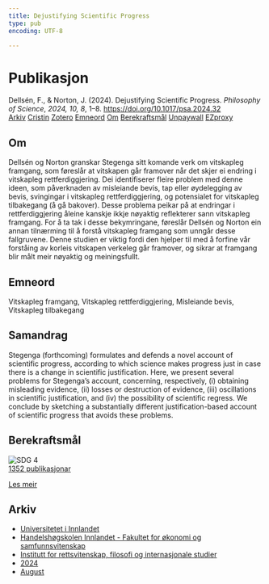 ```yaml
---
title: Dejustifying Scientific Progress
type: pub
encoding: UTF-8

---
```

<h1>Publikasjon</h1>
<article id="csl-bib-container-XYDINQTJ" class="csl-bib-container">
  <div class="csl-bib-body"> <div class="csl-entry">Dellsén, F., &#38; Norton, J. (2024). Dejustifying Scientific Progress. <i>Philosophy of Science</i>, <i>2024, 10, 8</i>, 1–8. <a href="https://doi.org/10.1017/psa.2024.32">https://doi.org/10.1017/psa.2024.32</a></div> </div>
  <div class="csl-bib-buttons">
    <a href="#taxonomy-article-XYDINQTJ" alt="archive" class="csl-bib-button">Arkiv</a>
    <a href="https://app.cristin.no/results/show.jsf?id=2287918" alt="Cristin" class="csl-bib-button">Cristin</a>
    <a href="http://zotero.org/groups/5881554/items/XYDINQTJ" alt="Zotero" class="csl-bib-button">Zotero</a>
    <a href="#keywords-article-XYDINQTJ" alt="keywords" class="csl-bib-button">Emneord</a>
    <a href="#about-article-XYDINQTJ" alt="about_pub" class="csl-bib-button">Om</a>
    <a href="#sdg-article-XYDINQTJ" alt="sdg" class="csl-bib-button">Berekraftsmål</a>
    <a href="https://www.cambridge.org/core/services/aop-cambridge-core/content/view/4EA1324C28B8D4F341085529BA51A824/S0031824824000321a.pdf/div-class-title-dejustifying-scientific-progress-div.pdf" alt="Unpaywall" class="csl-bib-button">Unpaywall</a>
    <a href="https://www.cambridge.org/core/services/aop-cambridge-core/content/view/4EA1324C28B8D4F341085529BA51A824/S0031824824000321a.pdf/div-class-title-dejustifying-scientific-progress-div.pdf" alt="EZproxy" class="csl-bib-button">EZproxy</a>
  </div>
  <div id="csl-bib-meta-container-XYDINQTJ"></div>
</article>
<div id="csl-bib-meta-XYDINQTJ" class="csl-bib-meta">
  <article id="about-article-XYDINQTJ" class="about_pub-article">
    <h1>Om</h1>
    Dellsén og Norton granskar Stegenga sitt komande verk om vitskapleg framgang, som føreslår at vitskapen går framover når det skjer ei endring i vitskapleg rettferdiggjering. Dei identifiserer fleire problem med denne ideen, som påverknaden av misleiande bevis, tap eller øydelegging av bevis, svingingar i vitskapleg rettferdiggjering, og potensialet for vitskapleg tilbakegang (å gå bakover). Desse problema peikar på at endringar i rettferdiggjering åleine kanskje ikkje nøyaktig reflekterer sann vitskapleg framgang. For å ta tak i desse bekymringane, føreslår Dellsén og Norton ein annan tilnærming til å forstå vitskapleg framgang som unngår desse fallgruvene. Denne studien er viktig fordi den hjelper til med å forfine vår forståing av korleis vitskapen verkeleg går framover, og sikrar at framgang blir målt meir nøyaktig og meiningsfullt.
  </article>
  <article id="keywords-article-XYDINQTJ" class="keywords-article">
    <h1>Emneord</h1>
    Vitskapleg framgang, Vitskapleg rettferdiggjering, Misleiande bevis, Vitskapleg tilbakegang
  </article>
  <article id="abstract-article-XYDINQTJ" class="abstract-article">
    <h1>Samandrag</h1>
    Stegenga (forthcoming) formulates and defends a novel account of scientific progress, according to which science makes progress just in case there is a change in scientific justification. Here, we present several problems for Stegenga’s account, concerning, respectively, (i) obtaining misleading evidence, (ii) losses or destruction of evidence, (iii) oscillations in scientific justification, and (iv) the possibility of scientific regress. We conclude by sketching a substantially different justification-based account of scientific progress that avoids these problems.
  </article>
  <article id="sdg-article-XYDINQTJ" class="sdg-article">
    <h1>Berekraftsmål</h1>
    <div class="sdg-container"><div id="sdg4" class="sdg">
        <img src="{{< params subfolder >}}images/sdg/sdg04_nn.png" class="image" alt="SDG 4">
        <div class="sdg-overlay">
          <a href="{{< params subfolder >}}nn/archive/?sdg=4#archive" class="sdg-publication-count"><span>1352</span> publikasjonar</a>
          <p><a href="https://fn.no/om-fn/fns-baerekraftsmaal/god-utdanning?lang=nno-NO" class="sdg-read-more">Les meir</a></p>
        </div>
      </div></div>
  </article>
  <article id="taxonomy-article-XYDINQTJ" class="taxonomy-article">
    <h1>Arkiv</h1>
    <ul>
      <li><a href="{{< params subfolder >}}nn/archive/?key=3DCRN523">Universitetet i Innlandet</a></li>
      <li><a href="{{< params subfolder >}}nn/archive/?key=DU8Q9LN9">Handelshøgskolen Innlandet - Fakultet for økonomi og samfunnsvitenskap</a></li>
      <li><a href="{{< params subfolder >}}nn/archive/?key=ITYAG68H">Institutt for rettsvitenskap, filosofi og internasjonale studier</a></li>
      <li><a href="{{< params subfolder >}}nn/archive/?key=KVIAK4ZQ">2024</a></li>
      <li><a href="{{< params subfolder >}}nn/archive/?key=5EH5YGWM">August</a></li>
    </ul>
  </article>
</div>
